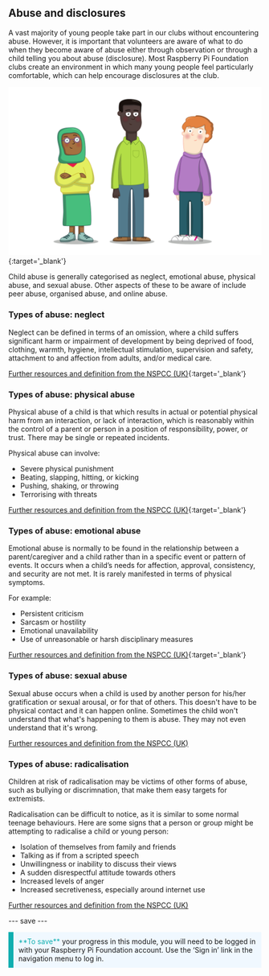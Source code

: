 ## Abuse and disclosures

A vast majority of young people take part in our clubs without encountering abuse. However, it is important that volunteers are aware of what to do when they become aware of abuse either through observation or through a child telling you about abuse (disclosure). Most Raspberry Pi Foundation clubs create an environment in which many young people feel particularly comfortable, which can help encourage disclosures at the club.

![Three young people standing.](images/7-Diverse-Mix.png){:target='_blank'}

Child abuse is generally categorised as neglect, emotional abuse, physical abuse, and sexual abuse. Other aspects of these to be aware of include peer abuse, organised abuse, and online abuse.

### Types of abuse: neglect

Neglect can be defined in terms of an omission, where a child suffers significant harm or impairment of development by being deprived of food, clothing, warmth, hygiene, intellectual stimulation, supervision and safety, attachment to and affection from adults, and/or medical care.

[Further resources and definition from the NSPCC (UK)](https://www.nspcc.org.uk/what-is-child-abuse/types-of-abuse/neglect/){:target='_blank'}

### Types of abuse: physical abuse

Physical abuse of a child is that which results in actual or potential physical harm from an interaction, or lack of interaction, which is reasonably within the control of a parent or person in a position of responsibility, power, or trust. There may be single or repeated incidents.  

Physical abuse can involve:

* Severe physical punishment
* Beating, slapping, hitting, or kicking
* Pushing, shaking, or throwing
* Terrorising with threats

[Further resources and definition from the NSPCC (UK)](https://www.nspcc.org.uk/what-is-child-abuse/types-of-abuse/physical-abuse/){:target='_blank'}

### Types of abuse: emotional abuse

Emotional abuse is normally to be found in the relationship between a parent/caregiver and a child rather than in a specific event or pattern of events. It occurs when a child’s needs for affection, approval, consistency, and security are not met. It is rarely manifested in terms of physical symptoms.

For example:

* Persistent criticism
* Sarcasm or hostility
* Emotional unavailability
* Use of unreasonable or harsh disciplinary measures

[Further resources and definition from the NSPCC (UK)](https://www.nspcc.org.uk/what-is-child-abuse/types-of-abuse/emotional-abuse/){:target='_blank'}

### Types of abuse: sexual abuse

Sexual abuse occurs when a child is used by another person for his/her gratification or sexual arousal, or for that of others. This doesn't have to be physical contact and it can happen online.
Sometimes the child won't understand that what's happening to them is abuse. They may not even understand that it's wrong.

[Further resources and definition from the NSPCC (UK)](https://www.nspcc.org.uk/what-is-child-abuse/types-of-abuse/child-sexual-abuse/)

### Types of abuse: radicalisation

Children at risk of radicalisation may be victims of other forms of abuse, such as bullying or discrimnation, that make them easy targets for extremists.

Radicalisation can be difficult to notice, as it is similar to some normal teenage behaviours. Here are some signs that a person or group might be attempting to radicalise a child or young person:

- Isolation of themselves from family and friends
- Talking as if from a scripted speech
- Unwillingness or inability to discuss their views
- A sudden disrespectful attitude towards others
- Increased levels of anger
- Increased secretiveness, especially around internet use

[Further resources and definition from the NSPCC (UK)](https://www.nspcc.org.uk/keeping-children-safe/reporting-abuse/dedicated-helplines/protecting-children-from-radicalisation/)

--- save ---

<p style="border-left: solid; border-width:10px; border-color: #0faeb0; background-color: aliceblue; padding: 10px;">
<span style="color: #0faeb0">**To save**</span> your progress in this module, you will need to be logged in with your Raspberry Pi Foundation account. Use the ‘Sign in’ link in the navigation menu to log in.
</p>
